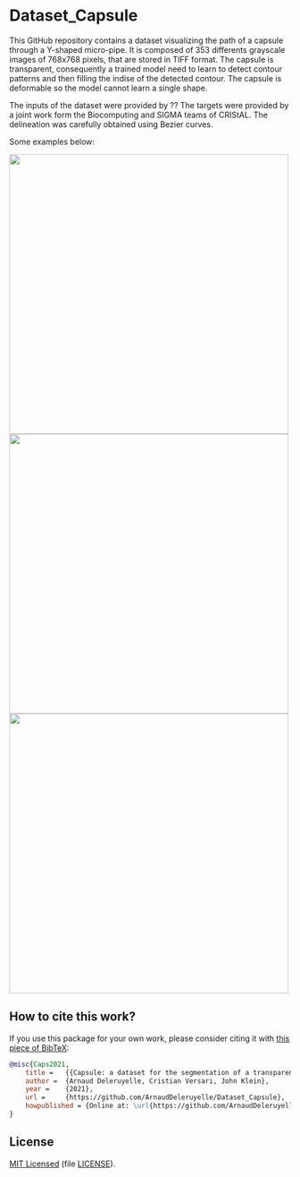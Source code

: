 # Dataset_Capsule

This GitHub repository contains a dataset visualizing the path of a capsule through a Y-shaped micro-pipe.
It is composed of 353 differents grayscale images of 768x768 pixels, that are stored in TIFF format. 
The capsule is transparent, consequently a trained model need to learn to detect contour patterns and then filling the indise of the detected contour. The capsule is deformable so the model cannot learn a single shape. 

The inputs of the dataset were provided by ??
The targets were provided by a joint work form the Biocomputing and SIGMA teams of CRIStAL. The delineation was carefully obtained using Bezier curves.

Some examples below:

<img src="https://user-images.githubusercontent.com/16539991/135630329-6f3d0f27-9962-4dc2-94bb-3e3553bba6d7.png" width="500">
<img src="https://user-images.githubusercontent.com/16539991/135630593-cd4ee5e0-87f3-45b5-81fd-a76f6eca6c83.png" width="500">
<img src="https://user-images.githubusercontent.com/16539991/135630606-3b9ece16-b855-4693-b47a-708a43aa6100.png" width="500">


## How to cite this work?
If you use this package for your own work, please consider citing it with [this piece of BibTeX](SMPyBandits.bib):


```bibtex
@misc{Caps2021,
    title =   {{Capsule: a dataset for the segmentation of a transparent and deformable capsule.}},
    author =  {Arnaud Deleruyelle, Cristian Versari, John Klein},
    year =    {2021},
    url =     {https://github.com/ArnaudDeleruyelle/Dataset_Capsule},
    howpublished = {Online at: \url{https://github.com/ArnaudDeleruyelle/Dataset_Capsule}},
}
```


## License 
[MIT Licensed](https://github.com/ArnaudDeleruyelle/Dataset_Capsule/blob/main/LICENCE) (file [LICENSE](LICENSE)).
